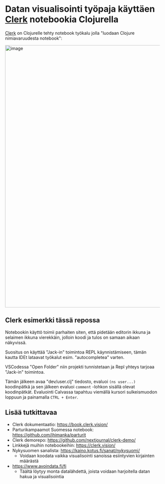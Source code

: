 # Datan visualisointi työpaja käyttäen [Clerk](https://github.com/nextjournal/clerk) notebookia Clojurella

[Clerk](https://github.com/nextjournal/clerk) on Clojurelle tehty notebook työkalu jolla "luodaan Clojure nimiavaruudesta notebook":

<img width="856" alt="image" src="https://user-images.githubusercontent.com/57011/201387085-b6387103-79dd-4987-957d-046cea496f5c.png">

## Clerk esimerkki tässä repossa

Notebookin käyttö toimii parhaiten siten, että pidetään editorin ikkuna ja selaimen ikkuna vierekkäin, jolloin koodi ja tulos on samaan aikaan näkyvissä.

Suositus on käyttää "Jack-in" toimintoa REPL käynnistämiseen, tämän kautta IDEt lataavat työkalut esim. "autocompletea" varten.

VSCodessa "Open Folder" niin projekti tunnistetaan ja Repl yhteys tarjoaa "Jack-in" toimintoa.

Tämän jälkeen avaa "dev/user.clj" tiedosto, evaluoi `(ns user...)` koodinpätkä ja sen jälkeen evaluoi `comment` -lohkon sisällä olevat koodinpätkät. Evaluointi Calvassa tapahtuu viemällä kursori sulkeismuodon loppuun ja painamalla `CTRL + Enter`.

## Lisää tutkittavaa

* Clerk dokumentaatio: https://book.clerk.vision/
* Parturikampaamot Suomessa notebook: https://github.com/jhimanka/parturit
* Clerk demorepo: https://github.com/nextjournal/clerk-demo/
* Linkkejä muihin notebookeihin: https://clerk.vision/
* Nykysuomen sanalista: https://kaino.kotus.fi/sanat/nykysuomi/
  * Voidaan koodata vaikka visualisointi sanoissa esiintyvien kirjainten määrästä
* https://www.avoindata.fi/fi
  * Täältä löytyy monta datalähdettä, joista voidaan harjoitella datan hakua ja visualisointia
